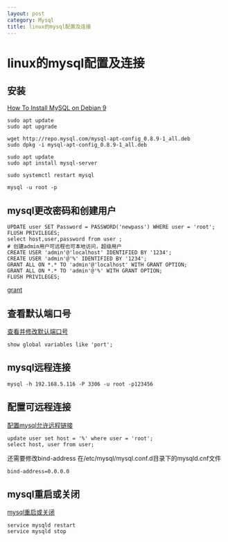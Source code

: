 ```yaml
---
layout: post
category: Mysql
title: linux的mysql配置及连接
---
```


# linux的mysql配置及连接

## 安装
[How To Install MySQL on Debian 9 ](https://tecadmin.net/install-mysql-server-on-debian9-stretch/)

```shell
sudo apt update 
sudo apt upgrade

wget http://repo.mysql.com/mysql-apt-config_0.8.9-1_all.deb
sudo dpkg -i mysql-apt-config_0.8.9-1_all.deb

sudo apt update 
sudo apt install mysql-server

sudo systemctl restart mysql

mysql -u root -p
```

## mysql更改密码和创建用户
```shell
UPDATE user SET Password = PASSWORD('newpass') WHERE user = 'root';
FLUSH PRIVILEGES;
select host,user,password from user ;
# 创建admin用户可远程也可本地访问，超级用户
CREATE USER 'admin'@'localhost' IDENTIFIED BY '1234';
CREATE USER 'admin'@'%' IDENTIFIED BY '1234';
GRANT ALL ON *.* TO 'admin'@'localhost' WITH GRANT OPTION;
GRANT ALL ON *.* TO 'admin'@'%' WITH GRANT OPTION;
FLUSH PRIVILEGES;
```

[grant](https://www.yiibai.com/mysql/grant.html)

## 查看默认端口号
[查看并修改默认端口号](https://www.cnblogs.com/tianlangshu/p/5665290.html)

```shell
show global variables like 'port';
```

## mysql远程连接
```shell
mysql -h 192.168.5.116 -P 3306 -u root -p123456
```

## 配置可远程连接
[配置mysql允许远程链接](https://www.cnblogs.com/skyWings/p/5952795.html)
```shell
update user set host = '%' where user = 'root';
select host, user from user;
```
还需要修改bind-address
在/etc/mysql/mysql.conf.d目录下的mysqld.cnf文件
```
bind-address=0.0.0.0
```

## mysql重启或关闭
[mysql重启或关闭](https://www.cnblogs.com/linjiqin/p/3544472.html)
```shell
service mysqld restart 
service mysqld stop
```

